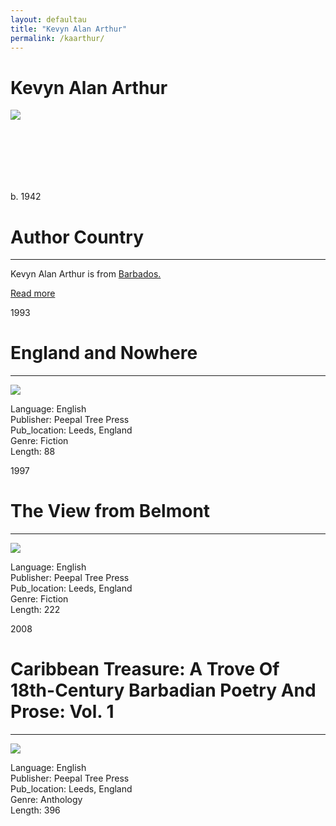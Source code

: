 ```yaml
---
layout: defaultau
title: "Kevyn Alan Arthur"
permalink: /kaarthur/
---
```

<!-- partial:index.partial.html -->
<div class="content">
    <h1>Kevyn Alan Arthur</h1>
    <div class="quote">
        <div><img src="https://www.peepaltreepress.com/sites/default/files/styles/author_large/public/Kevyn%20Alan%20Arthur%20bw.jpg?itok=tEGi4dEv" class="logo"></div>
    </div>
    <div class="timeline">
        <div style="padding-bottom:100px;"></div>
        <div class="block">
            <div class="date right"><p class="right">b. 1942</p></div>
            <div class="dot"></div>
            <div class="left first">
            <div class="author_country">
                <h1>Author Country</h1><hr>
          <div class="aclocation">  <p> Kevyn Alan Arthur is from <a href="{{ site.baseurl }}/12">Barbados.</a></p></div>
                <div class="acreadmore"><a href="#">Read more</a></div>
            </div>
            </div>
        </div>
        <div class="block">
            <div class="date left"><p class="left">1993</p></div>
            <div class="dot"></div>
            <div class="right hide">
                <h1>England and Nowhere</h1><hr>
                <p><img src="https://images-na.ssl-images-amazon.com/images/I/410M03K9NTL._SX311_BO1,204,203,200_.jpg"></p>
                <p>
                Language: English <br/>
                Publisher: Peepal Tree Press <br/>
                Pub_location: Leeds, England <br/>
                Genre: Fiction <br/>
                Length: 88 <br/>
                </p>
            </div>
        </div>
        <div class="block">
            <div class="date right"><p class="right">1997</p></div>
            <div class="dot"></div>
            <div class="left hide">
                <h1>The View from Belmont </h1><hr>
                <p><img src="https://www.peepaltreepress.com/sites/default/files/styles/book_cover_large/public/9781900715027_0.jpg?itok=eDIQh9bi"></p>
                <p>
                Language: English <br/>
                Publisher: Peepal Tree Press <br/>
                Pub_location: Leeds, England <br/>
                Genre: Fiction <br/>
                Length: 222 <br/>
                </p>
            </div>
        </div>
        <div class="block">
            <div class="date left"><p class="left">2008</p></div>
            <div class="dot"></div>
            <div class="right hide">
                <h1>Caribbean Treasure: A Trove Of 18th-Century Barbadian Poetry And Prose: Vol. 1</h1><hr>
                <p><img src="https://images-na.ssl-images-amazon.com/images/I/5109CWQJbaL._SX328_BO1,204,203,200_.jpg"></p>
                <p>
                Language: English <br/>
                Publisher: Peepal Tree Press <br/>
                Pub_location: Leeds, England <br/>
                Genre: Anthology <br/>
                Length: 396 <br/>
                </p>
            </div>
        </div>
  <!-- partial -->
<script src='https://cdnjs.cloudflare.com/ajax/libs/jquery/3.1.1/jquery.min.js'></script><script  src="{{ site.baseurl }}/assets/js/authorscript.js"></script>